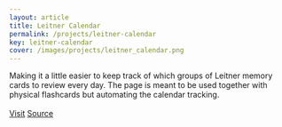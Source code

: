 ```yaml
---
layout: article
title: Leitner Calendar
permalink: /projects/leitner-calendar
key: leitner-calendar
cover: /images/projects/leitner_calendar.png
---
```


Making it a little easier to keep track of which groups of Leitner memory cards to review every day. The page is meant to be used together with physical flashcards but automating the calendar tracking.
<br>
<br>
[Visit](http://leitnercalendar.anwilc.com/) [Source](https://github.com/SvDvorak/LeitnerCalendar)